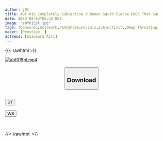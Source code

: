 ```yaml
---
author: j91
title: ABF-015 Completely Subjective X Demon Squid Fierce FUCK That Can’t Stop Even If You Cum! ! ! Pursuit 5,000 Piston Airi Suzumura
date: 2023-08-03T00:30:00Z
image: "abf015pl.jpg"
tags: [Censored,Solowork,Pantyhose,Facials,Subjectivity,Deep Throating,Toy,AV Actress	 ]
maker: [Prestige  ]
actress: [Suzumura Airi]
---
```



{{< rawhtml >}}

<div class="video" data-videoid="r3AW26xrBqcbz12">
    <a href="javascript:;">
        <img src="https://my.j91.asia/posts/abf015pl/abf015pl.jpg" width="WIDTH" height="HEIGHT" alt="abf015pl.mp4" loading="lazy">
    </a>
</div>

<script type="text/javascript" src="https://j91.asia/asset/on-demand-st.js"></script>

<br>
  <link rel="stylesheet" href="https://j91.asia/asset/bs5.css">
  
  <center>
  <button class="btn btn-primary" type="button" data-bs-toggle="collapse" data-bs-target=".multi-collapse" aria-expanded="false" aria-controls="multiCollapseExample1 multiCollapseExample2"><h2>Download</h2></button></center>
</p>
<div class="row">
  <div class="col">
    <div class="collapse multi-collapse" id="multiCollapseExample1">
      <div class="card card-body">
	      	      <br>
<div class="buttons">  
<a href="https://streamtape.to/v/r3AW26xrBqcbz12"><button class="btn-hover color-3"><i class="fa fa-download"></i> ST</button></a></div>
    </div>
  </div>
</div>
  <div class="col">
    <div class="collapse multi-collapse" id="multiCollapseExample2">
      <div class="card card-body">
	      <br>
<div class="buttons">
    <a href="https://wolfstream.tv/okv2pa5yc7ed"><button class="btn-hover color-9"><i class="fa fa-download"></i> WS</button></a></div>
<br><br>
      </div>
    </div>
  </div>
</div>

{{< /rawhtml >}}
